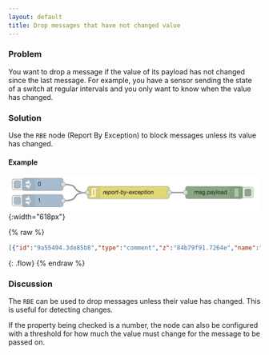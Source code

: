 ```yaml
---
layout: default
title: Drop messages that have not changed value
---
```


### Problem

You want to drop a message if the value of its payload has not changed since the
last message. For example, you have a sensor sending the state of a switch at
regular intervals and you only want to know when the value has changed.


### Solution

Use the <code class="node">RBE</code> node (Report By Exception) to block messages
unless its value has changed.

#### Example

![](/images/basic/report-by-exception.png){:width="618px"}

{% raw %}
~~~json
[{"id":"9a55494.3de85b8","type":"comment","z":"84b79f91.7264e","name":"Trigger a flow when a message property changes value","info":"","x":280,"y":60,"wires":[]},{"id":"113f0bf.25877f4","type":"rbe","z":"84b79f91.7264e","name":"","func":"rbe","gap":"","start":"","inout":"out","property":"payload","x":310,"y":160,"wires":[["4157d0f5.11b66"]]},{"id":"601fa81a.504658","type":"inject","z":"84b79f91.7264e","name":"","topic":"","payload":"Alfa","payloadType":"str","repeat":"","crontab":"","once":false,"onceDelay":0.1,"x":150,"y":160,"wires":[["113f0bf.25877f4"]]},{"id":"25941272.33e5ee","type":"inject","z":"84b79f91.7264e","name":"","topic":"","payload":"Bravo","payloadType":"str","repeat":"","crontab":"","once":false,"onceDelay":0.1,"x":150,"y":220,"wires":[["113f0bf.25877f4"]]},{"id":"4157d0f5.11b66","type":"debug","z":"84b79f91.7264e","name":"Debug","active":true,"tosidebar":true,"console":false,"tostatus":false,"complete":"payload","targetType":"msg","x":460,"y":160,"wires":[]}]
~~~
{: .flow}
{% endraw %}

### Discussion

The <code class="node">RBE</code> can be used to drop messages unless their value
has changed. This is useful for detecting changes.

If the property being checked is a number, the node can also be configured with
a threshold for how much the value must change for the message to be passed on.
